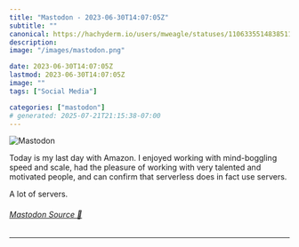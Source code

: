 ```yaml
---
title: "Mastodon - 2023-06-30T14:07:05Z"
subtitle: ""
canonical: https://hachyderm.io/users/mweagle/statuses/110633551483851105
description:
image: "/images/mastodon.png"

date: 2023-06-30T14:07:05Z
lastmod: 2023-06-30T14:07:05Z
image: ""
tags: ["Social Media"]

categories: ["mastodon"]
# generated: 2025-07-21T21:15:38-07:00
---
```

![Mastodon](/images/mastodon.png)

<p>Today is my last day with Amazon. I enjoyed working with mind-boggling speed and scale, had the pleasure of working with very talented and motivated people, and can confirm that serverless does in fact use servers. </p><p>A lot of servers.</p>


###### [Mastodon Source 🐘](https://hachyderm.io/@mweagle/110633551483851105)

___
